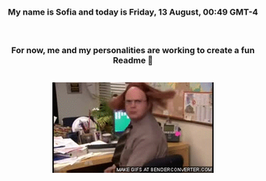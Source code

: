 


<div align="center">
<h3 >My name is Sofia and today is Friday, 13 August, 00:49 GMT-4</h3><br>
<h3 >For now, me and my personalities are working to create a fun Readme 👋
</h3><br>
<img src='img/dwight.gif' alt='working...'/>
</div>
